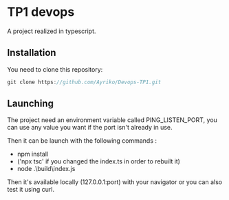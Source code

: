 # TP1 devops

A project realized in typescript.

## Installation

You need to clone this repository:

```ts
git clone https://github.com/Ayriko/Devops-TP1.git
```

## Launching

The project need an environment variable called PING_LISTEN_PORT, you can use any value you want if the port isn't already in use.

Then it can be launch with the following commands :  

- npm install
- ('npx tsc' if you changed the index.ts in order to rebuilt it)
- node .\build\index.js

Then it's available locally (127.0.0.1:port) with your navigator or you can also test it using curl.
